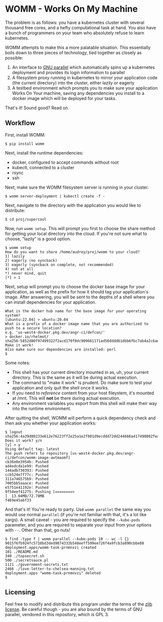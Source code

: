 WOMM - Works On My Machine
==========================

The problem is as follows: you have a kubernetes cluster with several thousand free cores, and a hefty computational task at hand.
You also have a bunch of programmers on your team who absolutely refuse to learn kubernetes.

WOMM attempts to make this a more palatable situation.
This essentially boils down to three pieces of technology, tied together as closely as possible:

1. An interface to [GNU parallel](https://www.gnu.org/software/parallel/) which automatically spins up a kubernetes deployment and provides its login information to parallel
2. A filesystem proxy running in kubernetes to mirror your application code (the current directory) into the cluster, either lazily or eagerly
3. A testbed environment which prompts you to make sure your application Works On Your machine, saving any dependencies you install to a docker image which will be deployed for your tasks.

That's it! Sound good? Read on.

Workflow
--------

First, install WOMM:

```
$ pip install womm
```

Next, install the runtime dependencies:

- docker, configured to accept commands without root
- kubectl, connected to a cluster
- rsync
- ssh

Next, make sure the WOMM filesystem server is running in your cluster.

```
$ womm server-deployment | kubectl create -f -
```

Next, navigate to the directory with the application you would like to distribute:

```
$ cd proj/supercool
```

Now, run `womm setup`.
This will prompt you first to choose the share method for getting your local directory into the cloud.
If you're not sure what to choose, "lazily" is a good option.

```
$ womm setup
How do you want to share /home/audrey/proj/womm to your cloud?
1) lazily
2) eagerly (no syncback)
3) eagerly (syncback on complete, not recommended)
4) not at all
*) never mind, quit
[*] > 1
```

Next, setup will prompt you to choose the docker base image for your application, as well as the prefix for how it should tag your application's image.
After answering, you will be sent to the depths of a shell where you can install dependencies for your application.

```
What is the docker hub name for the base image for your operating system?
[ubuntu:22.04] > ubuntu:20.04
What is a prefix of a docker image name that you are authorized to push to a secure location?
e.g. 'us-west4-docker.pkg.dev/angr-ci/defcon/'
> docker.io/rhelmot/
sha256:5852d80f97499322f2acd170f0dc909661171ad56dddd61dbb6fbc7ab4a2c6ae
Make it work!
Also make sure our dependencies are installed: perl
$
```

Some notes:
- This shell has your current directory mounted in as, uh, your current directory.
  This is the same as it will be during actual execution.
- The command to "make it work" is prudent. Do make sure to test your application and only quit the shell once it works.
- If you need to _reference_ content from your host fileystem, it's mounted at /mnt. This will **not** be there during actual execution.
- Any environment variables you export from this shell will make their way into the runtime environment.

After quitting the shell, WOMM will perform a quick dependency check and then ask you whether your application works:

```
$ logout
sha256:4a39d88233e612e76223ff2e25a1e2f001d9ecddd72dd244666a417498002fea
Does it work? y/n
[y] > y
Using default tag: latest
The push refers to repository [us-west4-docker.pkg.dev/angr-ci/defcon/womm-image-awtmaomf]
cb36e0e3954b: Pushed
ad4edcda1e99: Pushed
144adb730393: Pushed
ccb524e7f77c: Pushed
311a746575b9: Pushed
7005bb5aaace: Pushed
e5751e41192e: Pushed
9f54eef41275: Pushing [========>                                          ]  13.04MB/72.78MB
f469e45a6f33
```

And that's it! You're ready to party.
Use `womm parallel` the same way you would use normal `parallel` (if you're not familiar with that, it's a lot like xargs).
A small caveat - you are required to specify the `--kube-pods` parameter, and you are required to separate your input from your options with `--`.
Other than that, go nuts!

```
$ find -type f | womm parallel --kube-pods 10 -- wc -l {}
9015f6fb924fc5710bd3ded9874333b548eeff599ee726f4a9fcb3a890cbbe88
deployment.apps/womm-task-prnmnvzi created
101 ./README.md
340 ./topsecret.sh
500 ./secretsauce.pl
1121 ./government-secrets.txt
2466 ./love-letter-to-chelsea-manning.txt
deployment.apps "womm-task-prnmnvzi" deleted
$
```

Licensing
---------

Feel free to modify and distribute this program under the terms of the [zlib license](./LICENSE).
Be careful though - you are also bound by the terms of GNU parallel, vendored in this repository, which is GPL 3.
